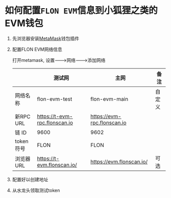 # 如何配置`FLON EVM`信息到小狐狸之类的EVM钱包

1. 先浏览器安装[MetaMask](https://metamask.io/)钱包插件

2. 配置FLON EVM网络信息

   打开metamask, 设置--->网络--->添加网络

   |           | 测试网                        | 主网                        | 备注   |
   | --------- | ----------------------------- | --------------------------- | ------ |
   | 网络名称  | flon-evm-test                 | flon-evm-main               | 自定义 |
   | 新RPC URL | https://t-evm-rpc.flonscan.io | https://evm-rpc.flonscan.io |        |
   | 链 ID     | 9600            | 9602                        |        |
   | token符号 | FLON                          | FLON                        |        |
   | 浏览器URL | https://t-evm.flonscan.io/    | https://evm.flonscan.io/    | 可选   |

3. 配置好以创建地址

4. 从水龙头领取测试token